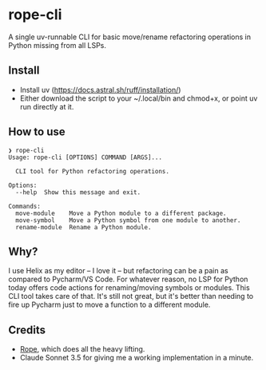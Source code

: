 # rope-cli
A single uv-runnable CLI for basic move/rename refactoring operations in Python missing from all LSPs.

## Install

- Install uv (https://docs.astral.sh/ruff/installation/)
- Either download the script to your ~/.local/bin and chmod+x, or point uv run directly at it.

## How to use

```
❯ rope-cli
Usage: rope-cli [OPTIONS] COMMAND [ARGS]...

  CLI tool for Python refactoring operations.

Options:
  --help  Show this message and exit.

Commands:
  move-module    Move a Python module to a different package.
  move-symbol    Move a Python symbol from one module to another.
  rename-module  Rename a Python module.
```

## Why?

I use Helix as my editor – I love it – but refactoring can be a pain as compared to Pycharm/VS Code. For whatever reason, no LSP for Python today offers code actions for renaming/moving symbols or modules. This CLI tool takes care of that. It's still not great, but it's better than needing to fire up Pycharm just to move a function to a different module.

## Credits

- [Rope](https://github.com/python-rope/pylsp-rope), which does all the heavy lifting.
- Claude Sonnet 3.5 for giving me a working implementation in a minute.
